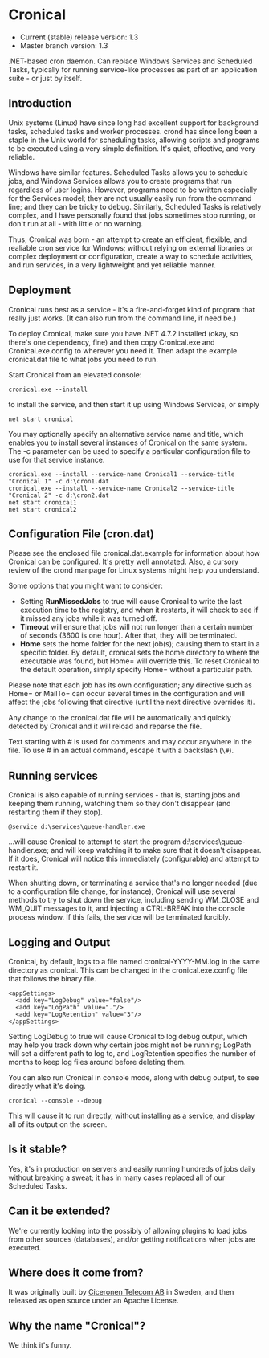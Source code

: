 # Cronical

* Current (stable) release version: 1.3
* Master branch version: 1.3

.NET-based cron daemon. Can replace Windows Services and Scheduled Tasks, typically for running service-like processes as part of an application suite - or just by itself.

## Introduction

Unix systems (Linux) have since long had excellent support for background tasks, scheduled tasks and worker processes. crond has since long been a staple in the Unix world for scheduling tasks, allowing scripts and programs to be executed using a very simple definition. It's quiet, effective, and very reliable.

Windows have similar features. Scheduled Tasks allows you to schedule jobs, and Windows Services allows you to create programs that run regardless of user logins. However, programs need to be written especially for the Services model; they are not usually easily run from the command line; and they can be tricky to debug. Similarly, Scheduled Tasks is relatively complex, and I have personally found that jobs sometimes stop running, or don't run at all - with little or no warning.

Thus, Cronical was born - an attempt to create an efficient, flexible, and realiable cron service for Windows; without relying on external libraries or complex deployment or configuration, create a way to schedule activities, and run services, in a very lightweight and yet reliable manner.

## Deployment

Cronical runs best as a service - it's a fire-and-forget kind of program that really just works. (It can also run from the command line, if need be.)

To deploy Cronical, make sure you have .NET 4.7.2 installed (okay, so there's one dependency, fine) and then copy Cronical.exe and Cronical.exe.config to wherever you need it. Then adapt the example cronical.dat file to what jobs you need to run.

Start Cronical from an elevated console:

    cronical.exe --install

to install the service, and then start it up using Windows Services, or simply

    net start cronical

You may optionally specify an alternative service name and title, which enables you to install several instances of Cronical on the same system. The -c parameter can be used to specify a particular configuration file to use for that service instance.

    cronical.exe --install --service-name Cronical1 --service-title "Cronical 1" -c d:\cron1.dat
    cronical.exe --install --service-name Cronical2 --service-title "Cronical 2" -c d:\cron2.dat
    net start cronical1
    net start cronical2

## Configuration File (cron.dat)

Please see the enclosed file cronical.dat.example for information about how Cronical can be configured. It's pretty well annotated. Also, a cursory review of the crond manpage for Linux systems might help you understand.

Some options that you might want to consider:

* Setting **RunMissedJobs** to true will cause Cronical to write the last execution time to the registry, and when it restarts, it will check to see if it missed any jobs while it was turned off.
* **Timeout** will ensure that jobs will not run longer than a certain number of seconds (3600 is one hour). After that, they will be terminated.
* **Home** sets the home folder for the next job(s); causing them to start in a specific folder. By default, cronical sets the home directory to where the executable was found, but Home= will override this. To reset Cronical to the default operation, simply specify Home= without a particular path.
  
Please note that each job has its own configuration; any directive such as Home= or MailTo= can occur several times in the configuration and will affect the jobs following that directive (until the next directive overrides it).

Any change to the cronical.dat file will be automatically and quickly detected by Cronical and it will reload and reparse the file.

Text starting with # is used for comments and may occur anywhere in the file. To use # in an actual command, escape it with a backslash (`\#`).

## Running services

Cronical is also capable of running services - that is, starting jobs and keeping them running, watching them so they don't disappear (and restarting them if they stop).

    @service d:\services\queue-handler.exe
    
...will cause Cronical to attempt to start the program d:\services\queue-handler.exe; and will keep watching it to make sure that it doesn't disappear. If it does, Cronical will notice this immediately (configurable) and attempt to restart it.

When shutting down, or terminating a service that's no longer needed (due to a configuration file change, for instance), Cronical will use several methods to try to shut down the service, including sending WM_CLOSE and WM_QUIT messages to it, and injecting a CTRL-BREAK into the console process window. If this fails, the service will be terminated forcibly.

## Logging and Output

Cronical, by default, logs to a file named cronical-YYYY-MM.log in the same directory as cronical. This can be changed in the cronical.exe.config file that follows the binary file.

    <appSettings>
      <add key="LogDebug" value="false"/>
      <add key="LogPath" value="."/>
      <add key="LogRetention" value="3"/>
    </appSettings>

Setting LogDebug to true will cause Cronical to log debug output, which may help you track down why certain jobs might not be running; LogPath will set a different path to log to, and LogRetention specifies the number of months to keep log files around before deleting them.

You can also run Cronical in console mode, along with debug output, to see directly what it's doing.

    cronical --console --debug

This will cause it to run directly, without installing as a service, and display all of its output on the screen.

## Is it stable?

Yes, it's in production on servers and easily running hundreds of jobs daily without breaking a sweat; it has in many cases replaced all of our Scheduled Tasks.

## Can it be extended?

We're currently looking into the possibly of allowing plugins to load jobs from other sources (databases), and/or getting notifications when jobs are executed.

## Where does it come from?

It was originally built by [Ciceronen Telecom AB](http://www.ciceronen.com/) in Sweden, and then released as open source under an Apache License.

## Why the name "Cronical"?

We think it's funny.
